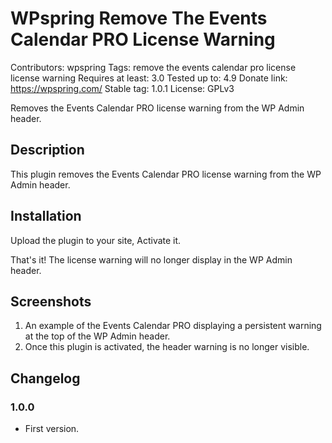 # WPspring Remove The Events Calendar PRO License Warning
Contributors: wpspring
Tags: remove the events calendar pro license license warning
Requires at least: 3.0
Tested up to: 4.9
Donate link: https://wpspring.com/
Stable tag: 1.0.1
License: GPLv3

Removes the Events Calendar PRO license warning from the WP Admin header.

## Description

This plugin removes the Events Calendar PRO license warning from the WP Admin header.

## Installation

Upload the plugin to your site, Activate it.

That's it! The license warning will no longer display in the WP Admin header.

## Screenshots

1. An example of the Events Calendar PRO displaying a persistent warning at the top of the WP Admin header.
2. Once this plugin is activated, the header warning is no longer visible.

## Changelog

###  1.0.0
* First version.
